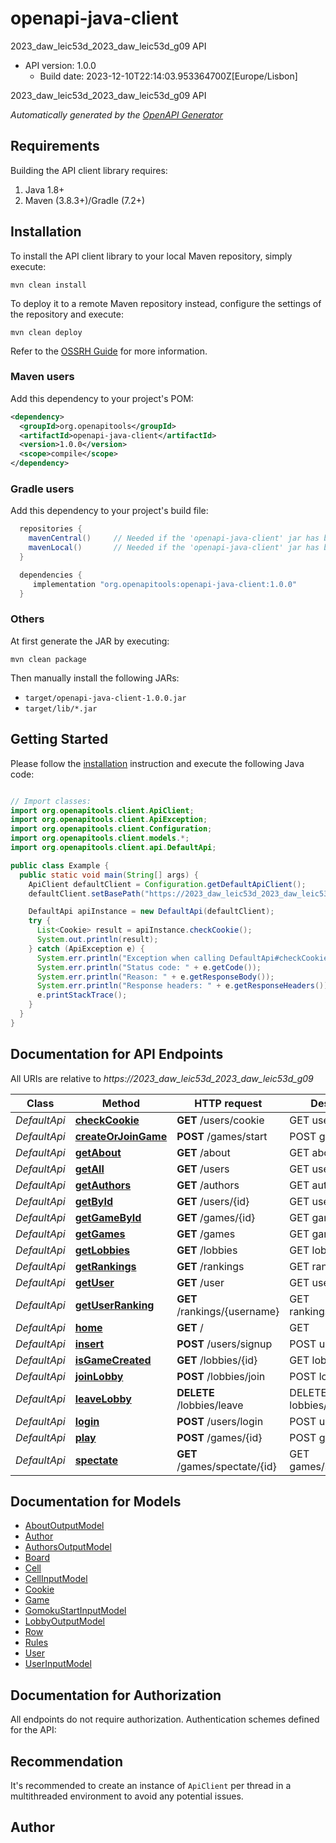 # openapi-java-client

2023_daw_leic53d_2023_daw_leic53d_g09 API
- API version: 1.0.0
  - Build date: 2023-12-10T22:14:03.953364700Z[Europe/Lisbon]

2023_daw_leic53d_2023_daw_leic53d_g09 API


*Automatically generated by the [OpenAPI Generator](https://openapi-generator.tech)*


## Requirements

Building the API client library requires:
1. Java 1.8+
2. Maven (3.8.3+)/Gradle (7.2+)

## Installation

To install the API client library to your local Maven repository, simply execute:

```shell
mvn clean install
```

To deploy it to a remote Maven repository instead, configure the settings of the repository and execute:

```shell
mvn clean deploy
```

Refer to the [OSSRH Guide](http://central.sonatype.org/pages/ossrh-guide.html) for more information.

### Maven users

Add this dependency to your project's POM:

```xml
<dependency>
  <groupId>org.openapitools</groupId>
  <artifactId>openapi-java-client</artifactId>
  <version>1.0.0</version>
  <scope>compile</scope>
</dependency>
```

### Gradle users

Add this dependency to your project's build file:

```groovy
  repositories {
    mavenCentral()     // Needed if the 'openapi-java-client' jar has been published to maven central.
    mavenLocal()       // Needed if the 'openapi-java-client' jar has been published to the local maven repo.
  }

  dependencies {
     implementation "org.openapitools:openapi-java-client:1.0.0"
  }
```

### Others

At first generate the JAR by executing:

```shell
mvn clean package
```

Then manually install the following JARs:

* `target/openapi-java-client-1.0.0.jar`
* `target/lib/*.jar`

## Getting Started

Please follow the [installation](#installation) instruction and execute the following Java code:

```java

// Import classes:
import org.openapitools.client.ApiClient;
import org.openapitools.client.ApiException;
import org.openapitools.client.Configuration;
import org.openapitools.client.models.*;
import org.openapitools.client.api.DefaultApi;

public class Example {
  public static void main(String[] args) {
    ApiClient defaultClient = Configuration.getDefaultApiClient();
    defaultClient.setBasePath("https://2023_daw_leic53d_2023_daw_leic53d_g09");

    DefaultApi apiInstance = new DefaultApi(defaultClient);
    try {
      List<Cookie> result = apiInstance.checkCookie();
      System.out.println(result);
    } catch (ApiException e) {
      System.err.println("Exception when calling DefaultApi#checkCookie");
      System.err.println("Status code: " + e.getCode());
      System.err.println("Reason: " + e.getResponseBody());
      System.err.println("Response headers: " + e.getResponseHeaders());
      e.printStackTrace();
    }
  }
}

```

## Documentation for API Endpoints

All URIs are relative to *https://2023_daw_leic53d_2023_daw_leic53d_g09*

Class | Method | HTTP request | Description
------------ | ------------- | ------------- | -------------
*DefaultApi* | [**checkCookie**](docs/DefaultApi.md#checkCookie) | **GET** /users/cookie | GET users/cookie
*DefaultApi* | [**createOrJoinGame**](docs/DefaultApi.md#createOrJoinGame) | **POST** /games/start | POST games/start
*DefaultApi* | [**getAbout**](docs/DefaultApi.md#getAbout) | **GET** /about | GET about
*DefaultApi* | [**getAll**](docs/DefaultApi.md#getAll) | **GET** /users | GET users
*DefaultApi* | [**getAuthors**](docs/DefaultApi.md#getAuthors) | **GET** /authors | GET authors
*DefaultApi* | [**getById**](docs/DefaultApi.md#getById) | **GET** /users/{id} | GET users/{id}
*DefaultApi* | [**getGameById**](docs/DefaultApi.md#getGameById) | **GET** /games/{id} | GET games/{id}
*DefaultApi* | [**getGames**](docs/DefaultApi.md#getGames) | **GET** /games | GET games
*DefaultApi* | [**getLobbies**](docs/DefaultApi.md#getLobbies) | **GET** /lobbies | GET lobbies
*DefaultApi* | [**getRankings**](docs/DefaultApi.md#getRankings) | **GET** /rankings | GET rankings
*DefaultApi* | [**getUser**](docs/DefaultApi.md#getUser) | **GET** /user | GET user
*DefaultApi* | [**getUserRanking**](docs/DefaultApi.md#getUserRanking) | **GET** /rankings/{username} | GET rankings/{username}
*DefaultApi* | [**home**](docs/DefaultApi.md#home) | **GET** / | GET 
*DefaultApi* | [**insert**](docs/DefaultApi.md#insert) | **POST** /users/signup | POST users/signup
*DefaultApi* | [**isGameCreated**](docs/DefaultApi.md#isGameCreated) | **GET** /lobbies/{id} | GET lobbies/{id}
*DefaultApi* | [**joinLobby**](docs/DefaultApi.md#joinLobby) | **POST** /lobbies/join | POST lobbies/join
*DefaultApi* | [**leaveLobby**](docs/DefaultApi.md#leaveLobby) | **DELETE** /lobbies/leave | DELETE lobbies/leave
*DefaultApi* | [**login**](docs/DefaultApi.md#login) | **POST** /users/login | POST users/login
*DefaultApi* | [**play**](docs/DefaultApi.md#play) | **POST** /games/{id} | POST games/{id}
*DefaultApi* | [**spectate**](docs/DefaultApi.md#spectate) | **GET** /games/spectate/{id} | GET games/spectate/{id}


## Documentation for Models

 - [AboutOutputModel](docs/AboutOutputModel.md)
 - [Author](docs/Author.md)
 - [AuthorsOutputModel](docs/AuthorsOutputModel.md)
 - [Board](docs/Board.md)
 - [Cell](docs/Cell.md)
 - [CellInputModel](docs/CellInputModel.md)
 - [Cookie](docs/Cookie.md)
 - [Game](docs/Game.md)
 - [GomokuStartInputModel](docs/GomokuStartInputModel.md)
 - [LobbyOutputModel](docs/LobbyOutputModel.md)
 - [Row](docs/Row.md)
 - [Rules](docs/Rules.md)
 - [User](docs/User.md)
 - [UserInputModel](docs/UserInputModel.md)


## Documentation for Authorization

All endpoints do not require authorization.
Authentication schemes defined for the API:

## Recommendation

It's recommended to create an instance of `ApiClient` per thread in a multithreaded environment to avoid any potential issues.

## Author



